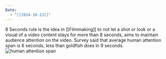 ```yaml
---
Date:
  - "[[2024-10-23]]"
---
```

8 Seconds rule is the idea in [[Filmmaking]] to not let a shot or look or a visual of a video content stays for more than 8 seconds, aims to maintain audience attention on the video. Survey said that average human attention span is 8 seconds, less than goldfish does in 9 seconds.
![human attention span](https://griffonwebstudios.com/wp-content/uploads/2018/04/Human-vs-Goldfish-Attention-Span-research.png)
